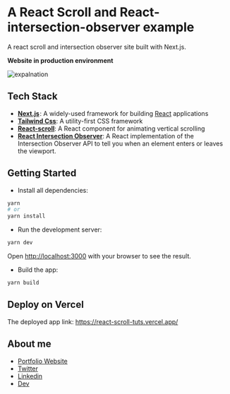 # A React Scroll and React-intersection-observer example

A react scroll and intersection observer site built with Next.js.


**Website in production environment**

![expalnation](https://user-images.githubusercontent.com/75235148/204169548-6e222ec5-0599-4811-9d47-afbb362e700b.png)

## Tech Stack

- [**Next.js**](https://nextjs.org/docs/getting-started) : A widely-used framework for building [React](https://reactjs.org/) applications
- [**Tailwind Css**](https://tailwindcss.com/docs/installation): A utility-first CSS framework
- [**React-scroll**](https://github.com/fisshy/react-scroll): A React component for animating vertical scrolling
- [**React Intersection Observer**](https://github.com/thebuilder/react-intersection-observer): A React implementation of the Intersection Observer API to tell you when an element enters or leaves the viewport.



## Getting Started
- Install all dependencies:
```bash
yarn
# or 
yarn install
```

- Run the development server:

```bash
yarn dev
```
Open [http://localhost:3000](http://localhost:3000) with your browser to see the result.

- Build the app:
```bash
yarn build
```

## Deploy on Vercel
The deployed app link: https://react-scroll-tuts.vercel.app/


## About me
- [Portfolio Website](https://adebayo-s-portfolio.vercel.app/)
- [Twitter](https://twitter.com/Oleanji_sol)
- [Linkedin](https://www.linkedin.com/in/adebayo-olamilekan-oleanji/)
- [Dev](https://dev.to/oleanji)

